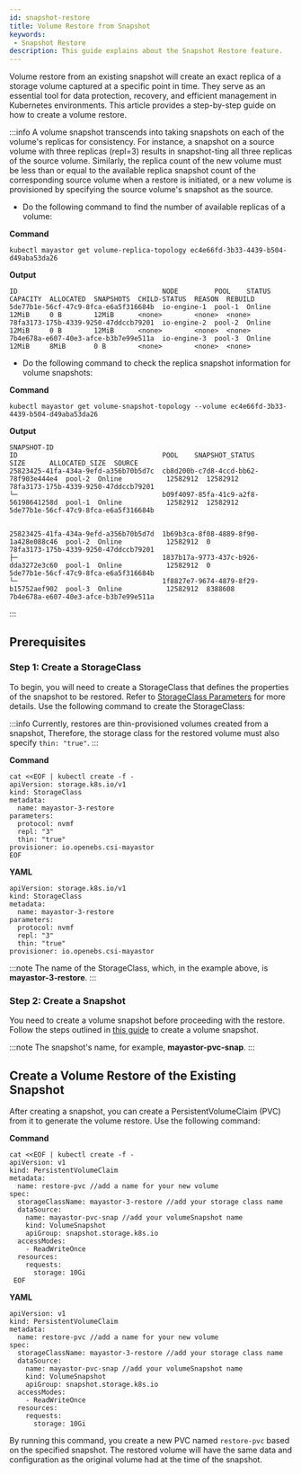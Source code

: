 ```yaml
---
id: snapshot-restore
title: Volume Restore from Snapshot
keywords:
 - Snapshot Restore
description: This guide explains about the Snapshot Restore feature.
---
```


Volume restore from an existing snapshot will create an exact replica of a storage volume captured at a specific point in time. They serve as an essential tool for data protection, recovery, and efficient management in Kubernetes environments. This article provides a step-by-step guide on how to create a volume restore.

:::info
A volume snapshot transcends into taking snapshots on each of the volume's replicas for consistency. For instance, a snapshot on a source volume with three replicas (repl=3) results in snapshot-ting all three replicas of the source volume.
Similarly, the replica count of the new volume must be less than or equal to the available replica snapshot count of the corresponding source volume when a restore is initiated, or a new volume is provisioned by specifying the source volume's snapshot as the source.

- Do the following command to find the number of available replicas of a volume:

**Command**

```
kubectl mayastor get volume-replica-topology ec4e66fd-3b33-4439-b504-d49aba53da26         
```

**Output**

```
ID                                    NODE         POOL    STATUS  CAPACITY  ALLOCATED  SNAPSHOTS  CHILD-STATUS  REASON  REBUILD 
5de77b1e-56cf-47c9-8fca-e6a5f316684b  io-engine-1  pool-1  Online  12MiB     0 B        12MiB      <none>        <none>  <none> 
78fa3173-175b-4339-9250-47ddccb79201  io-engine-2  pool-2  Online  12MiB     0 B        12MiB      <none>        <none>  <none> 
7b4e678a-e607-40e3-afce-b3b7e99e511a  io-engine-3  pool-3  Online  12MiB     8MiB       0 B        <none>        <none>  <none> 
```

- Do the following command to check the replica snapshot information for volume snapshots:

**Command**

```
kubectl mayastor get volume-snapshot-topology --volume ec4e66fd-3b33-4439-b504-d49aba53da26
```

**Output**

```
SNAPSHOT-ID                           ID                                    POOL    SNAPSHOT_STATUS  SIZE      ALLOCATED_SIZE  SOURCE 
25823425-41fa-434a-9efd-a356b70b5d7c  cb8d200b-c7d8-4ccd-bb62-78f903e444e4  pool-2  Online           12582912  12582912        78fa3173-175b-4339-9250-47ddccb79201 
└─                                    b09f4097-85fa-41c9-a2f8-56198641258d  pool-1  Online           12582912  12582912        5de77b1e-56cf-47c9-8fca-e6a5f316684b 
 

25823425-41fa-434a-9efd-a356b70b5d7d  1b69b3ca-8f08-4889-8f90-1a428e088c46  pool-2  Online           12582912  0               78fa3173-175b-4339-9250-47ddccb79201 
├─                                    1837b17a-9773-437c-b926-dda3272e3c60  pool-1  Online           12582912  0               5de77b1e-56cf-47c9-8fca-e6a5f316684b 
└─                                    1f8827e7-9674-4879-8f29-b15752aef902  pool-3  Online           12582912  8388608         7b4e678a-e607-40e3-afce-b3b7e99e511a 
```
:::

## Prerequisites

### Step 1: Create a StorageClass 

To begin, you will need to create a StorageClass that defines the properties of the snapshot to be restored. Refer to [StorageClass Parameters](../../replicated-pv-mayastor/rs-configuration.md#storage-class-parameters) for more details. Use the following command to create the StorageClass:

:::info
Currently, restores are thin-provisioned volumes created from a snapshot, Therefore, the storage class for the restored volume must also specify `thin: "true"`.
:::

**Command**

```
cat <<EOF | kubectl create -f -
apiVersion: storage.k8s.io/v1
kind: StorageClass
metadata:
  name: mayastor-3-restore
parameters:
  protocol: nvmf
  repl: "3"
  thin: "true"
provisioner: io.openebs.csi-mayastor
EOF
```

**YAML**

```
apiVersion: storage.k8s.io/v1
kind: StorageClass
metadata:
  name: mayastor-3-restore
parameters:
  protocol: nvmf
  repl: "3"
  thin: "true"
provisioner: io.openebs.csi-mayastor
```

:::note
The name of the StorageClass, which, in the example above, is **mayastor-3-restore**.
:::

### Step 2: Create a Snapshot 

You need to create a volume snapshot before proceeding with the restore. Follow the steps outlined in [this guide](snapshot.md) to create a volume snapshot.

:::note
The snapshot's name, for example, **mayastor-pvc-snap**.
:::

## Create a Volume Restore of the Existing Snapshot

After creating a snapshot, you can create a PersistentVolumeClaim (PVC) from it to generate the volume restore. Use the following command:

**Command**

```
cat <<EOF | kubectl create -f -
apiVersion: v1
kind: PersistentVolumeClaim
metadata:
  name: restore-pvc //add a name for your new volume
spec:
  storageClassName: mayastor-3-restore //add your storage class name 
  dataSource:
    name: mayastor-pvc-snap //add your volumeSnapshot name
    kind: VolumeSnapshot
    apiGroup: snapshot.storage.k8s.io
  accessModes:
    - ReadWriteOnce
  resources:
    requests:
      storage: 10Gi
 EOF     
 ```

**YAML**

```
apiVersion: v1
kind: PersistentVolumeClaim
metadata:
  name: restore-pvc //add a name for your new volume
spec:
  storageClassName: mayastor-3-restore //add your storage class name 
  dataSource:
    name: mayastor-pvc-snap //add your volumeSnapshot name
    kind: VolumeSnapshot
    apiGroup: snapshot.storage.k8s.io
  accessModes:
    - ReadWriteOnce
  resources:
    requests:
      storage: 10Gi
```   
      
By running this command, you create a new PVC named `restore-pvc` based on the specified snapshot. The restored volume will have the same data and configuration as the original volume had at the time of the snapshot.

